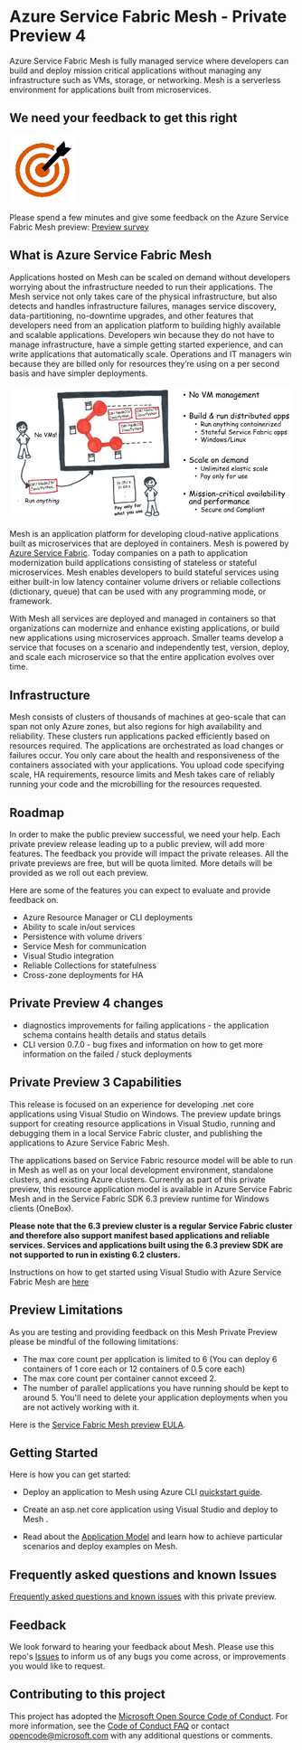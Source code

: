 # Azure Service Fabric Mesh - Private Preview 4

Azure Service Fabric Mesh is fully managed service where developers can build and deploy mission critical applications without managing any infrastructure such as VMs, storage, or networking. Mesh is a serverless environment for applications built from microservices.

## We need your feedback to get this right

![Feedback][Survey]

Please spend a few minutes and give some feedback on the Azure Service Fabric Mesh preview: [Preview survey](https://forms.office.com/Pages/ResponsePage.aspx?id=v4j5cvGGr0GRqy180BHbR358VaENw7hEnp4naVX-v5FUMVpMNzlSMTU4MTJTSEU2RzBHOFZLTk5PUC4u)

## What is Azure Service Fabric Mesh

Applications hosted on Mesh can be scaled on demand without developers worrying about the infrastructure needed to run their applications. The Mesh service not only takes care of the physical infrastructure, but also detects and handles infrastructure failures, manages service discovery, data-partitioning, no-downtime upgrades, and other features that developers need from an application platform to building highly available and scalable applications. Developers win because they do not have to manage infrastructure, have a simple getting started experience, and can write  applications that automatically scale. Operations and IT managers win because they are billed only for resources they’re using on a per second basis and have simpler deployments.

![Mesh-01][Mesh-01]

Mesh is an application platform for developing cloud-native applications built as microservices that are deployed in containers. Mesh is powered by [Azure Service Fabric]((http://docs.microsoft.com/azure/service-fabric/.md)). Today companies on a path to application modernization build applications consisting of stateless or stateful microservices. Mesh enables developers to build stateful services using either built-in low latency container volume drivers or reliable collections (dictionary, queue) that can be used with any programming mode, or framework.

With Mesh all services are deployed and managed in containers so that organizations can modernize and enhance existing applications, or build new applications using microservices approach. Smaller teams develop a service that focuses on a scenario and independently test, version, deploy, and scale each microservice so that the entire application evolves over time.

## Infrastructure

Mesh consists of clusters of thousands of machines at geo-scale that can span not only Azure zones, but also regions for high availability and reliability. These clusters run applications packed efficiently based on resources required. The applications are orchestrated as load changes or failures occur.  You only care about the health and responsiveness of the containers associated with your applications.  You upload code specifying scale, HA requirements, resource limits and Mesh takes care of reliably running your code and the microbilling for the resources requested.

## Roadmap

In order to make the public preview successful, we need your help. Each private preview release leading up to a public preview, will add more features. The feedback you provide will impact the private releases. All the private previews are free, but will be quota limited. More details will be provided as we roll out each preview.

Here are some of the features you can expect to evaluate and provide feedback on.

- Azure Resource Manager or CLI deployments
- Ability to scale in/out services
- Persistence with volume drivers
- Service Mesh for communication
- Visual Studio integration
- Reliable Collections for statefulness
- Cross-zone deployments for HA

## Private Preview 4 changes
- diagnostics improvements for failing applications - the application schema contains health details and status details
- CLI version 0.7.0 - bug fixes and information on how to get more information on the failed / stuck deployments 
  

## Private Preview 3 Capabilities

This release is focused on an experience for developing .net core applications using Visual Studio on Windows. The preview update brings support for creating resource applications in Visual Studio, running and debugging them in a local Service Fabric cluster, and publishing the applications to Azure Service Fabric Mesh.

The applications based on Service Fabric resource model will be able to run in Mesh as well as on your local development environment, standalone clusters, and existing Azure clusters. Currently as part of this private preview, this resource application model is available in Azure Service Fabric Mesh and in the Service Fabric SDK 6.3 preview runtime for Windows clients (OneBox).

**Please note that the 6.3 preview cluster is a regular Service Fabric cluster and therefore also support manifest based applications and reliable services. Services and applications built using the 6.3 preview SDK are not supported to run in existing 6.2 clusters.**

Instructions on how to get started using Visual Studio with Azure Service Fabric Mesh are [here](./docs/conceptual-docs/setup-developer-environment-sdk.md)

## Preview Limitations

As you are testing and providing feedback on this Mesh Private Preview please be mindful of the following limitations:

- The max core count per application is limited to 6 (You can deploy 6 containers of 1 core each or 12 containers of 0.5 core each)
- The max core count per container cannot exceed 2.
- The number of parallel applications you have running should be kept to around 5. You'll need to delete your application deployments when you are not actively working with it.

Here is the [Service Fabric Mesh preview EULA](http://aka.ms/seabreezeprevieweula).

## Getting Started

Here is how you can get started:

- Deploy an application to Mesh using Azure CLI [quickstart guide](./docs/conceptual-docs/application-deployment-quickstart.md).

- Create an asp.net core application using Visual Studio and deploy to Mesh []().

- Read about the [Application Model](./docs/conceptual-docs/appmodel-overview.md) and learn how to achieve particular scenarios and deploy examples on Mesh.

## Frequently asked questions and known Issues

[Frequently asked questions and known issues](./docs/conceptual-docs/FAQ-and-KnownIssues.md) with this private preview.

## Feedback

We look forward to hearing your feedback about Mesh. Please use this repo's [Issues](https://github.com/Azure/seabreeze-preview-pr/issues) to inform us of any bugs you come across, or improvements you would like to request.

<!-- Images -->
[Survey]: ./media/Survey.png
[Mesh-01]: ./media/Mesh.png

## Contributing to this project

This project has adopted the
[Microsoft Open Source Code of Conduct](https://opensource.microsoft.com/codeofconduct/).
For more information, see the
[Code of Conduct FAQ](https://opensource.microsoft.com/codeofconduct/faq/) or
contact [opencode@microsoft.com](mailto:opencode@microsoft.com) with any
additional questions or comments.
